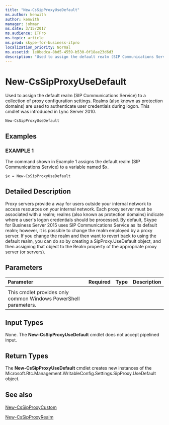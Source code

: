 ```yaml
---
title: "New-CsSipProxyUseDefault"
ms.author: kenwith
author: kenwith
manager: johmar
ms.date: 3/15/2017
ms.audience: ITPro
ms.topic: article
ms.prod: skype-for-business-itpro
localization_priority: Normal
ms.assetid: 1e8bedca-8bd5-4559-b530-0f18ae23d6d3
description: "Used to assign the default realm (SIP Communications Service) to a collection of proxy configuration settings. Realms (also known as protection domains) are used to authenticate user credentials during logon. This cmdlet was introduced in Lync Server 2010."
---
```


# New-CsSipProxyUseDefault
 
Used to assign the default realm (SIP Communications Service) to a collection of proxy configuration settings. Realms (also known as protection domains) are used to authenticate user credentials during logon. This cmdlet was introduced in Lync Server 2010.
  
```
New-CsSipProxyUseDefault

```

## Examples

### EXAMPLE 1

The command shown in Example 1 assigns the default realm (SIP Communications Service) to a variable named $x. 
  
```
$x = New-CsSipProxyUseDefault

```

## Detailed Description

Proxy servers provide a way for users outside your internal network to access resources on your internal network. Each proxy server must be associated with a realm; realms (also known as protection domains) indicate where a user's logon credentials should be processed. By default, Skype for Business Server 2015 uses SIP Communications Service as its default realm; however, it is possible to change the realm employed by a proxy server. If you change the realm and then want to revert back to using the default realm, you can do so by creating a SipProxy.UseDefault object, and then assigning that object to the Realm property of the appropriate proxy server (or servers). 
  
## Parameters

|**Parameter**|**Required**|**Type**|**Description**|
|:-----|:-----|:-----|:-----|
|||||
|This cmdlet provides only common Windows PowerShell parameters.  <br/> ||||
   
## Input Types

None. The **New-CsSipProxyUseDefault** cmdlet does not accept pipelined input.
  
## Return Types

The **New-CsSipProxyUseDefault** cmdlet creates new instances of the Microsoft.Rtc.Management.WritableConfig.Settings.SipProxy.UseDefault object.
  
## See also

#### 

[New-CsSipProxyCustom](new-cssipproxycustom.md)
  
[New-CsSipProxyRealm](new-cssipproxyrealm.md)

